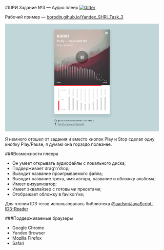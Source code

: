#ШРИ Задание №3 — Аудио плеер
[![Gitter](https://badges.gitter.im/shri-2015/gitter.svg)](https://gitter.im/shri-2015//main)

Рабочий пример — [borodin.gihub.io/Yandex_SHRI_Task_3](http://borodin.github.io/Yandex_SHRI_Task_3/)

[![Скриншот плеера](http://raw.githubusercontent.com/Borodin/Yandex_SHRI_Task_3/gh-pages/img/demo.png?1)](http://borodin.github.io/Yandex_SHRI_Task_3/)

Я немного отошел от задания и вместо кнопок Play и Stop сделал одну кнопку Play/Pause, я думаю она гораздо полезнее.

###Возможности плеера
* Он умеет открывать аудиофайлы с локального диска;
* Поддерживает drag'n'drop;
* Выводит название проигрываемого файла;
* Выводит название трека, имя автора, название и обложку альбома;
* Имеет визуализатор;
* Имеет эквалайзер с готовыми пресетами;
* Отображает обложку в favikon'ке;

Для чтения ID3 тегов использовалась библиотека [@aadsm/JavaScript-ID3-Reader](http://github.com/aadsm/JavaScript-ID3-Reader)


###Поддерживаемые браузеры
* Google Chrome
* Yandex Browser
* Mozilla Firefox
* Safari